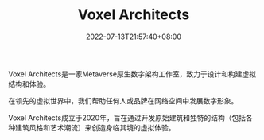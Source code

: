 ﻿---
weight: 
title: "Voxel Architects"
description: "你的虚拟空间，重新想象。为metaverse建造高质量的建筑项目。Your Virtual Space, Reimagined. Building high quality architectural projects for the metaverse."
date: 2022-07-13T21:57:40+08:00
lastmod: 2022-07-13T16:45:40+08:00
draft: false
authors: ["june"]
featuredImage: "464.jpg"
link: "https://voxelarchitects.com/"
tags: ["Voxel Architects","元宇宙地产"]
categories: ["navigation"]
navigation: ["元宇宙地产"]
lightgallery: true
toc: true
pinned: false
recommend: false
recommend1: false
---
Voxel Architects是一家Metaverse原生数字架构工作室，致力于设计和构建虚拟结构和体验。

在领先的虚拟世界中，我们帮助任何人或品牌在网络空间中发展数字形象。

Voxel Architects成立于2020年，旨在通过开发原始建筑和独特的结构（包括各种建筑风格和艺术潮流）来创造身临其境的虚拟体验。